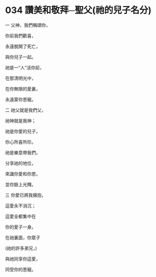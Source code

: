 # 034 讚美和敬拜─聖父(祂的兒子名分)

一 父神，我們稱頌你，

你前我們歡喜，

永遠脫開了死亡，

與你兒子一起。

祂是一“人”活你前，

在那清明光中，

在你無限的愛裏，

永遠蒙你恩寵。

二 祂父就是我們父，

祂神就是我神；

祂是你愛的兒子，

你心所喜所珍。

祂是樂意帶我們，

分享祂的地位，

來識你愛和你恩，

並你臉上光輝。

三 你愛已將我擁抱，

這愛永不消沉；

這愛全都集中在

你的愛子一身。

在祂裏面，你眾子

(祂的許多弟兄，)

與祂同享你這愛，

同受你的恩寵。

